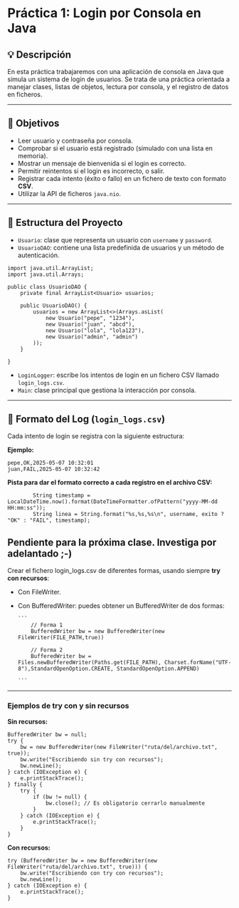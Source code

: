 # Práctica 1: Login por Consola en Java

## 💡 Descripción

En esta práctica trabajaremos con una aplicación de consola en Java que simula un sistema de login de usuarios. Se trata de una práctica orientada a manejar clases, listas de objetos, lectura por consola, y el registro de datos en ficheros.

---

## 🎯 Objetivos

- Leer usuario y contraseña por consola.
- Comprobar si el usuario está registrado (simulado con una lista en memoria).
- Mostrar un mensaje de bienvenida si el login es correcto.
- Permitir reintentos si el login es incorrecto, o salir.
- Registrar cada intento (éxito o fallo) en un fichero de texto con formato **CSV**.
- Utilizar la API de ficheros `java.nio`.

---

## 🧱 Estructura del Proyecto

- `Usuario`: clase que representa un usuario con `username` y `password`.
- `UsuarioDAO`: contiene una lista predefinida de usuarios y un método de autenticación.

```
import java.util.ArrayList;
import java.util.Arrays;

public class UsuarioDAO {
    private final ArrayList<Usuario> usuarios;

    public UsuarioDAO() {
        usuarios = new ArrayList<>(Arrays.asList(
            new Usuario("pepe", "1234"),
            new Usuario("juan", "abcd"),
            new Usuario("lola", "lola123"),
            new Usuario("admin", "admin")
        ));
    }

}  
```
- `LoginLogger`: escribe los intentos de login en un fichero CSV llamado `login_logs.csv`.
- `Main`: clase principal que gestiona la interacción por consola.

---

## 📝 Formato del Log (`login_logs.csv`)

Cada intento de login se registra con la siguiente estructura:

**Ejemplo:**
```
pepe,OK,2025-05-07 10:32:01
juan,FAIL,2025-05-07 10:32:42
```

**Pista para dar el formato correcto a cada registro en el archivo CSV:**

```
        String timestamp = LocalDateTime.now().format(DateTimeFormatter.ofPattern("yyyy-MM-dd HH:mm:ss"));
        String linea = String.format("%s,%s,%s\n", username, exito ? "OK" : "FAIL", timestamp);

```

## Pendiente para la próxima clase. Investiga por adelantado ;-)

Crear el fichero login_logs.csv de diferentes formas, usando siempre **try con recursos**:

- Con FileWriter. 
- Con BufferedWriter: puedes obtener un BufferedWriter de dos formas:
  
      ```
          // Forma 1
          BufferedWriter bw = new BufferedWriter(new FileWriter(FILE_PATH,true))
  
          // Forma 2
          BufferedWriter bw = Files.newBufferedWriter(Paths.get(FILE_PATH), Charset.forName("UTF-8"),StandardOpenOption.CREATE, StandardOpenOption.APPEND)
  
      ```
___
### Ejemplos de try con y sin recursos

**Sin recursos:**

```
BufferedWriter bw = null;
try {
    bw = new BufferedWriter(new FileWriter("ruta/del/archivo.txt", true));
    bw.write("Escribiendo sin try con recursos");
    bw.newLine();
} catch (IOException e) {
    e.printStackTrace();
} finally {
    try {
        if (bw != null) {
            bw.close(); // Es obligatorio cerrarlo manualmente
        }
    } catch (IOException e) {
        e.printStackTrace();
    }
}

```

**Con recursos:**

```
try (BufferedWriter bw = new BufferedWriter(new FileWriter("ruta/del/archivo.txt", true))) {
    bw.write("Escribiendo con try con recursos");
    bw.newLine();
} catch (IOException e) {
    e.printStackTrace();
}

```
  
